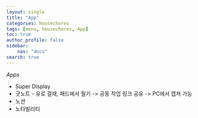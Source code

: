 ```yaml
---
layout: single
title: "App"
categories: housechores
tags: [menu, housechores, App]
toc: true
author_profile: false
sidebar:
    nav: "docs"
search: true
---
```


*Apps*

- Super Display
- 굿노트 - 유로 결재, 패드에서 필기 -> 공동 작업 링크 공유 -> PC에서 캡쳐 가능
- 노션
- 노타빌리티